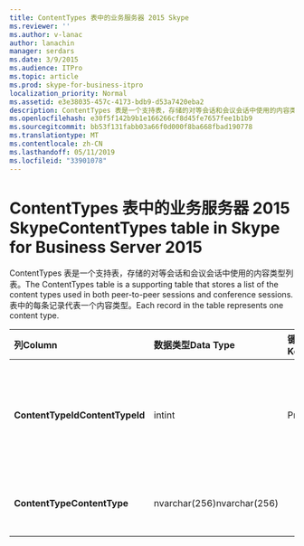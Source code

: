 ```yaml
---
title: ContentTypes 表中的业务服务器 2015 Skype
ms.reviewer: ''
ms.author: v-lanac
author: lanachin
manager: serdars
ms.date: 3/9/2015
ms.audience: ITPro
ms.topic: article
ms.prod: skype-for-business-itpro
localization_priority: Normal
ms.assetid: e3e38035-457c-4173-bdb9-d53a7420eba2
description: ContentTypes 表是一个支持表，存储的对等会话和会议会话中使用的内容类型列表。 表中的每条记录代表一个内容类型。
ms.openlocfilehash: e30f5f142b9b1e166266cf8d45fe7657fee1b1b9
ms.sourcegitcommit: bb53f131fabb03a66f0d000f8ba668fbad190778
ms.translationtype: MT
ms.contentlocale: zh-CN
ms.lasthandoff: 05/11/2019
ms.locfileid: "33901078"
---
```

# <a name="contenttypes-table-in-skype-for-business-server-2015"></a><span data-ttu-id="91515-104">ContentTypes 表中的业务服务器 2015 Skype</span><span class="sxs-lookup"><span data-stu-id="91515-104">ContentTypes table in Skype for Business Server 2015</span></span>
 
<span data-ttu-id="91515-105">ContentTypes 表是一个支持表，存储的对等会话和会议会话中使用的内容类型列表。</span><span class="sxs-lookup"><span data-stu-id="91515-105">The ContentTypes table is a supporting table that stores a list of the content types used in both peer-to-peer sessions and conference sessions.</span></span> <span data-ttu-id="91515-106">表中的每条记录代表一个内容类型。</span><span class="sxs-lookup"><span data-stu-id="91515-106">Each record in the table represents one content type.</span></span>
  
|<span data-ttu-id="91515-107">**列**</span><span class="sxs-lookup"><span data-stu-id="91515-107">**Column**</span></span>|<span data-ttu-id="91515-108">**数据类型**</span><span class="sxs-lookup"><span data-stu-id="91515-108">**Data Type**</span></span>|<span data-ttu-id="91515-109">**键/索引**</span><span class="sxs-lookup"><span data-stu-id="91515-109">**Key/Index**</span></span>|<span data-ttu-id="91515-110">**详细信息**</span><span class="sxs-lookup"><span data-stu-id="91515-110">**Details**</span></span>|
|:-----|:-----|:-----|:-----|
|<span data-ttu-id="91515-111">**ContentTypeId**</span><span class="sxs-lookup"><span data-stu-id="91515-111">**ContentTypeId**</span></span> <br/> |<span data-ttu-id="91515-112">int</span><span class="sxs-lookup"><span data-stu-id="91515-112">int</span></span>  <br/> |<span data-ttu-id="91515-113">Primary</span><span class="sxs-lookup"><span data-stu-id="91515-113">Primary</span></span>  <br/> |<span data-ttu-id="91515-114">标识内容类型的唯一编号。</span><span class="sxs-lookup"><span data-stu-id="91515-114">Unique number identifying the content type.</span></span>  <br/> |
|<span data-ttu-id="91515-115">**ContentType**</span><span class="sxs-lookup"><span data-stu-id="91515-115">**ContentType**</span></span> <br/> |<span data-ttu-id="91515-116">nvarchar(256)</span><span class="sxs-lookup"><span data-stu-id="91515-116">nvarchar(256)</span></span>  <br/> ||<span data-ttu-id="91515-117">内容类型名称。</span><span class="sxs-lookup"><span data-stu-id="91515-117">Content type name.</span></span>  <br/> |
   

